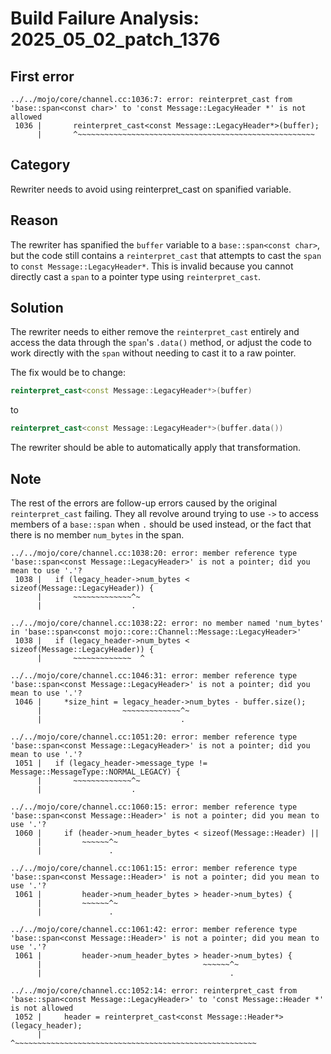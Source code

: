 # Build Failure Analysis: 2025_05_02_patch_1376

## First error

```
../../mojo/core/channel.cc:1036:7: error: reinterpret_cast from 'base::span<const char>' to 'const Message::LegacyHeader *' is not allowed
 1036 |       reinterpret_cast<const Message::LegacyHeader*>(buffer);
      |       ^~~~~~~~~~~~~~~~~~~~~~~~~~~~~~~~~~~~~~~~~~~~~~~~~~~~~~
```

## Category
Rewriter needs to avoid using reinterpret_cast on spanified variable.

## Reason
The rewriter has spanified the `buffer` variable to a `base::span<const char>`, but the code still contains a `reinterpret_cast` that attempts to cast the `span` to `const Message::LegacyHeader*`. This is invalid because you cannot directly cast a `span` to a pointer type using `reinterpret_cast`.

## Solution
The rewriter needs to either remove the `reinterpret_cast` entirely and access the data through the `span`'s `.data()` method, or adjust the code to work directly with the `span` without needing to cast it to a raw pointer.

The fix would be to change:
```c++
reinterpret_cast<const Message::LegacyHeader*>(buffer)
```
to
```c++
reinterpret_cast<const Message::LegacyHeader*>(buffer.data())
```

The rewriter should be able to automatically apply that transformation.

## Note
The rest of the errors are follow-up errors caused by the original `reinterpret_cast` failing. They all revolve around trying to use `->` to access members of a `base::span` when `.` should be used instead, or the fact that there is no member `num_bytes` in the span.
```
../../mojo/core/channel.cc:1038:20: error: member reference type 'base::span<const Message::LegacyHeader>' is not a pointer; did you mean to use '.'?
 1038 |   if (legacy_header->num_bytes < sizeof(Message::LegacyHeader)) {
      |       ~~~~~~~~~~~~~^~
      |                    .
```
```
../../mojo/core/channel.cc:1038:22: error: no member named 'num_bytes' in 'base::span<const mojo::core::Channel::Message::LegacyHeader>'
 1038 |   if (legacy_header->num_bytes < sizeof(Message::LegacyHeader)) {
      |       ~~~~~~~~~~~~~  ^
```
```
../../mojo/core/channel.cc:1046:31: error: member reference type 'base::span<const Message::LegacyHeader>' is not a pointer; did you mean to use '.'?
 1046 |     *size_hint = legacy_header->num_bytes - buffer.size();
      |                  ~~~~~~~~~~~~~^~
      |                               .
```
```
../../mojo/core/channel.cc:1051:20: error: member reference type 'base::span<const Message::LegacyHeader>' is not a pointer; did you mean to use '.'?
 1051 |   if (legacy_header->message_type != Message::MessageType::NORMAL_LEGACY) {
      |       ~~~~~~~~~~~~~^~
      |                    .
```
```
../../mojo/core/channel.cc:1060:15: error: member reference type 'base::span<const Message::Header>' is not a pointer; did you mean to use '.'?
 1060 |     if (header->num_header_bytes < sizeof(Message::Header) ||
      |         ~~~~~~^~
      |               .
```
```
../../mojo/core/channel.cc:1061:15: error: member reference type 'base::span<const Message::Header>' is not a pointer; did you mean to use '.'?
 1061 |         header->num_header_bytes > header->num_bytes) {
      |         ~~~~~~^~
      |               .
```
```
../../mojo/core/channel.cc:1061:42: error: member reference type 'base::span<const Message::Header>' is not a pointer; did you mean to use '.'?
 1061 |         header->num_header_bytes > header->num_bytes) {
      |                                    ~~~~~~^~
      |                                          .
```
```
../../mojo/core/channel.cc:1052:14: error: reinterpret_cast from 'base::span<const Message::LegacyHeader>' to 'const Message::Header *' is not allowed
 1052 |     header = reinterpret_cast<const Message::Header*>(legacy_header);
      |              ^~~~~~~~~~~~~~~~~~~~~~~~~~~~~~~~~~~~~~~~~~~~~~~~~~~~~~~
